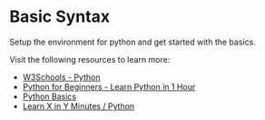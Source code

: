 # Basic Syntax

Setup the environment for python and get started with the basics.

Visit the following resources to learn more:

- [W3Schools - Python](https://www.w3schools.com/python/)
- [Python for Beginners - Learn Python in 1 Hour](https://www.youtube.com/watch?v=kqtD5dpn9C8)
- [Python Basics](https://www.tutorialspoint.com/python/python_basic_syntax.htm)
- [Learn X in Y Minutes / Python](https://learnxinyminutes.com/docs/python/)
